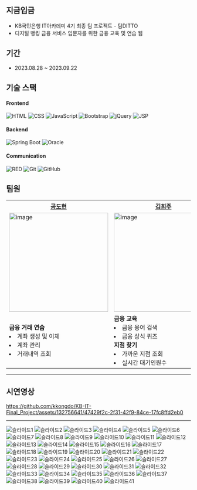 ## 지금입금
- KB국민은행 IT아카데미 4기 최종 팀 프로젝트 - 팀DITTO
- 디지털 뱅킹 금융 서비스 입문자를 위한 금융 교육 및 연습 웹
## 기간
- 2023.08.28 ~ 2023.09.22
## 기술 스택
#### Frontend
<p>
  <img alt="HTML" src="https://img.shields.io/badge/HTML-E34F26.svg?&style=for-the-badge&logo=HTML5&logoColor=white"/>
  <img alt="CSS" src="https://img.shields.io/badge/CSS-1572B6.svg?&style=for-the-badge&logo=CSS3&logoColor=white"/>
  <img alt="JavaScript" src="https://img.shields.io/badge/JAVASCRIPT-F7DF1E.svg?&style=for-the-badge&logo=JavaScript&logoColor=white"/>
  <img alt="Bootstrap" src="https://img.shields.io/badge/BOOTSTRAP-7952B3.svg?&style=for-the-badge&logo=Bootstrap&logoColor=white"/>
  <img alt="jQuery" src="https://img.shields.io/badge/JQUERY-0769AD.svg?&style=for-the-badge&logo=jQuery&logoColor=white"/>
  <img alt="JSP" src="https://img.shields.io/badge/JSP-007396.svg?&style=for-the-badge&logo=Java&logoColor=white"/>
</p>

#### Backend
<p>
  <img alt="Spring Boot" src="https://img.shields.io/badge/SPRING%20BOOT-6DB33F.svg?&style=for-the-badge&logo=Spring&logoColor=white"/>
  <img alt="Oracle" src="https://img.shields.io/badge/ORACLE-F80000.svg?&style=for-the-badge&logo=Oracle&logoColor=white"/>
</p>

#### Communication
<p>
  <img alt="RED" src ="https://img.shields.io/badge/Notion-000000.svg?&style=for-the-badge&logo=Notion&logoColor=white"/>
  <img alt="Git" src="https://img.shields.io/badge/git-E6484F.svg?style=for-the-badge&logo=git&logoColor=white"/>
  <img alt="GitHub" src="https://img.shields.io/badge/github-%23121011.svg?style=for-the-badge&logo=github&logoColor=white"/>
</p>

## 팀원
<table>
  <tbody>
    <tr>
      <th><a href="https://github.com/kkongdo">공도현</th>
      <th><a href="https://github.com/hejoo345">김희주</th>
      <th><a href="https://github.com/dayoonn">남다윤</th>
      <th><a href="https://github.com/SuHyeon2Park">박수현</th>
      <th><a href="https://github.com/syc98syc">신윤철</th>
    </tr>
    <tr>
      <td><img width="270" alt="image" src="https://github.com/syc98syc/KB04_TeamProject/assets/67685741/02986a1c-2bee-45e7-80cb-9c1d9655873f"></td>
      <td><img width="270" alt="image" src="https://github.com/syc98syc/KB04_TeamProject/assets/67685741/04d334cd-ec3a-4db0-a0ef-241cac14fc4d"></td>
      <td><img width="270" alt="image" src="https://github.com/syc98syc/KB04_TeamProject/assets/67685741/3536617d-ba20-4b60-81d8-b450d574a3fd"></td>
      <td><img width="270" alt="image" src="https://github.com/syc98syc/KB04_TeamProject/assets/67685741/0fb97765-847c-4d09-a967-9a3804d48426"></td>
      <td><img width="270" alt="image" src="https://github.com/syc98syc/KB04_TeamProject/assets/67685741/d0c44b7d-d9fd-4095-8e87-af778f3561b2"></td>
    </tr>
    <tr>
      <td><b>금융 거래 연습</b><li>계좌 생성 및 이체<li>계좌 관리<li>거래내역 조회</td>
      <td><b>금융 교육</b><li>금융 용어 검색<li>금융 상식 퀴즈</li><b>지점 찾기</b><li>가까운 지점 조회<li>실시간 대기인원수</td>
      <td><b>금융 거래 연습</b><li>카드 발급 및 조회<li>카드 관리<li>인증서 발급</li></td>
      <td><b>회원관리</b><li>회원가입 및 관리<li>로그인, 로그아웃</li><b>포인트</b><li>조회, 적립, 전환</li></td>
      <td><b>커뮤니티</b><li>게시물 등록 및 관리<li>댓글 등록 및 관리</td>
    </tr>
  </tbody>
</table>

---
## 시연영상

https://github.com/kkongdo/KB-IT-Final_Project/assets/132756641/47429f2c-2f31-42f9-84ce-17fc8ffd2eb0

---
![슬라이드1](https://github.com/KKongDo/KB-IT-Final_Project/assets/132756641/670f8acf-532d-4714-807d-065ea6547872)
![슬라이드2](https://github.com/KKongDo/KB-IT-Final_Project/assets/132756641/738638e3-6e80-4e0b-b211-0c2dbdafb49b)
![슬라이드3](https://github.com/KKongDo/KB-IT-Final_Project/assets/132756641/7f36df04-606c-4fac-9786-8b58c08cafa3)
![슬라이드4](https://github.com/KKongDo/KB-IT-Final_Project/assets/132756641/6114f0fc-e769-4092-8d8d-0cbc7fe381e0)
![슬라이드5](https://github.com/KKongDo/KB-IT-Final_Project/assets/132756641/b3cceeed-8f3c-4e74-a5f3-8e0582773ff4)
![슬라이드6](https://github.com/KKongDo/KB-IT-Final_Project/assets/132756641/aeff3ce3-5dc0-4b79-a545-fd858083579c)
![슬라이드7](https://github.com/KKongDo/KB-IT-Final_Project/assets/132756641/72de8b88-c04f-4eab-8180-c13728ae1db4)
![슬라이드8](https://github.com/KKongDo/KB-IT-Final_Project/assets/132756641/f410e83b-65c9-45a9-980b-1e8ad6c47b19)
![슬라이드9](https://github.com/KKongDo/KB-IT-Final_Project/assets/132756641/45907b93-95bc-41fa-bf5e-45bd2dd0fecd)
![슬라이드10](https://github.com/KKongDo/KB-IT-Final_Project/assets/132756641/6e1e8f64-699e-48bc-84d5-ff269ebcf60b)
![슬라이드11](https://github.com/KKongDo/KB-IT-Final_Project/assets/132756641/5a9d3b53-9a87-4fd7-89a8-7cac5169e452)
![슬라이드12](https://github.com/KKongDo/KB-IT-Final_Project/assets/132756641/d15a0eed-2a0d-4b6d-b226-1b7c50d76bf5)
![슬라이드13](https://github.com/KKongDo/KB-IT-Final_Project/assets/132756641/068514f5-ddfa-429f-a3bc-063656f6996c)
![슬라이드14](https://github.com/KKongDo/KB-IT-Final_Project/assets/132756641/456483d1-888e-4077-b1d2-a6e73bb04645)
![슬라이드15](https://github.com/KKongDo/KB-IT-Final_Project/assets/132756641/b775e94e-9b3c-4af1-99cc-770f09ea5294)
![슬라이드16](https://github.com/KKongDo/KB-IT-Final_Project/assets/132756641/7a0e8afb-c224-413e-8fdf-65154e927aee)
![슬라이드17](https://github.com/KKongDo/KB-IT-Final_Project/assets/132756641/240d7f7c-6225-49dd-a80f-9e8a4016dc78)
![슬라이드18](https://github.com/KKongDo/KB-IT-Final_Project/assets/132756641/ed13eb83-2f32-46a2-853e-72bba3260ad8)
![슬라이드19](https://github.com/KKongDo/KB-IT-Final_Project/assets/132756641/2047eb22-04f4-458a-b80f-4b0fb1c4553e)
![슬라이드20](https://github.com/KKongDo/KB-IT-Final_Project/assets/132756641/1eecd911-631a-4a31-826a-b26df234ddd3)
![슬라이드21](https://github.com/KKongDo/KB-IT-Final_Project/assets/132756641/3cf8da9c-db9f-4b75-8f30-bd65b64a42cc)
![슬라이드22](https://github.com/KKongDo/KB-IT-Final_Project/assets/132756641/f04c2202-41a3-4d55-8ea0-c9698685071d)
![슬라이드23](https://github.com/KKongDo/KB-IT-Final_Project/assets/132756641/0f800fc5-c952-44ed-a1e4-38180622b07e)
![슬라이드24](https://github.com/KKongDo/KB-IT-Final_Project/assets/132756641/686b9b7c-1b1d-45ea-b1b9-1cfda454c92b)
![슬라이드25](https://github.com/KKongDo/KB-IT-Final_Project/assets/132756641/1bbd07a8-f2e8-46d8-b426-fad1baadb51d)
![슬라이드26](https://github.com/KKongDo/KB-IT-Final_Project/assets/132756641/28335da3-6fb2-441a-b4b4-93aac92cd92a)
![슬라이드27](https://github.com/KKongDo/KB-IT-Final_Project/assets/132756641/68a76224-4b27-4ab0-965d-e8323ded3a28)
![슬라이드28](https://github.com/KKongDo/KB-IT-Final_Project/assets/132756641/e2b0baa3-ca2f-4830-b1bd-1c0d27a881e6)
![슬라이드29](https://github.com/KKongDo/KB-IT-Final_Project/assets/132756641/a8346f8b-1f18-4530-ad20-e742fba612cf)
![슬라이드30](https://github.com/KKongDo/KB-IT-Final_Project/assets/132756641/85dd73b9-957d-4e00-bc02-47e6501bb54c)
![슬라이드31](https://github.com/KKongDo/KB-IT-Final_Project/assets/132756641/3f3e813d-a43d-4cd8-be68-5ab0918c58a7)
![슬라이드32](https://github.com/KKongDo/KB-IT-Final_Project/assets/132756641/99aa1c9c-d33a-4984-a4f9-8b5e204c1351)
![슬라이드33](https://github.com/KKongDo/KB-IT-Final_Project/assets/132756641/13115986-1b6e-457a-bd8a-cf92cac85402)
![슬라이드34](https://github.com/KKongDo/KB-IT-Final_Project/assets/132756641/62c55675-b408-41a9-b86a-214ee0160e5e)
![슬라이드35](https://github.com/KKongDo/KB-IT-Final_Project/assets/132756641/7d2b808c-3355-4d4b-8227-b850f708d859)
![슬라이드36](https://github.com/KKongDo/KB-IT-Final_Project/assets/132756641/71c6d704-6fc3-4023-b60d-b83d6a89b8ec)
![슬라이드37](https://github.com/KKongDo/KB-IT-Final_Project/assets/132756641/92811f89-a397-49db-b431-9beaf64dd024)
![슬라이드38](https://github.com/KKongDo/KB-IT-Final_Project/assets/132756641/e13cce5b-743a-4136-a2db-8648713f962c)
![슬라이드39](https://github.com/KKongDo/KB-IT-Final_Project/assets/132756641/225f3f82-ceca-41bf-85ef-5aa6d7d3c165)
![슬라이드40](https://github.com/KKongDo/KB-IT-Final_Project/assets/132756641/b4e8135d-fcb0-421d-a4e6-b985f0ceaf07)
![슬라이드41](https://github.com/KKongDo/KB-IT-Final_Project/assets/132756641/b9ddbf47-917d-4f65-a836-411747404fc0)
